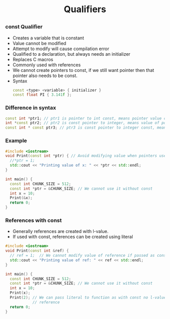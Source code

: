 <h1 style="text-align:center;"> Qualifiers </p>

### const Qualifier

- Creates a variable that is constant
- Value cannot be modified
- Attempt to modify will cause compilation error
- Qualified to a declaration, but always needs an initializer
- Replaces C macros
- Commonly used with references
- We cannot create pointers to const, if we still want pointer then that pointer also needs to be const.
- Syntax
  ```cpp
  const <type> <variable> { initializer }
  const float PI { 3.141f };
  ```

### Difference in syntax

```cpp
const int *ptr1; // ptr1 is pointer to int const, means pointer value can change but const integer value cannot
int *const ptr2; // ptr2 is const pointer to integer, means value of pointer cannot value, however int value can change
const int * const ptr3; // ptr3 is const pointer to integer const, means both pointer value and int value cannot change
```

### Example

```cpp
#include <iostream>
void Print(const int *ptr) { // Avoid modifying value when pointers used
  //*ptr = 1;
  std::cout << "Printing value of x: " << *ptr << std::endl;
}

int main() {
  const int CHUNK_SIZE = 512;
  const int *ptr = &CHUNK_SIZE; // We cannot use it without const
  int x = 10;
  Print(&x);
  return 0;
}

```

### References with const

- Generally references are created with l-value.
- If used with const, references can be created using literal

```cpp
#include <iostream>
void Print(const int &ref) {
  // ref = 1;  // We cannot modify value of reference if passed as const
  std::cout << "Printing value of ref: " << ref << std::endl;
}

int main() {
  const int CHUNK_SIZE = 512;
  const int *ptr = &CHUNK_SIZE; // We cannot use it without const
  int x = 10;
  Print(x);
  Print(2); // We can pass literal to function as with const no l-value for
            // reference
  return 0;
}

```
